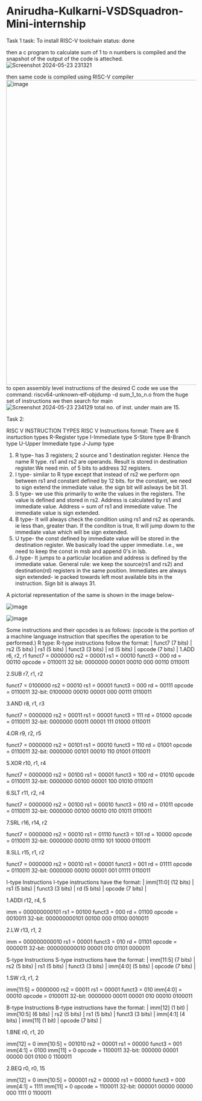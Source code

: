 # Anirudha-Kulkarni-VSDSquadron-Mini-internship

Task 1
task: To install RISC-V toolchain 
status: done

then a c program to calculate sum of 1 to n numbers is compiled and the snapshot of the output of the code is atteched.
![Screenshot 2024-05-23 231321](https://github.com/Anirudha1509/VSDSquadron-Mini-internship/assets/126673141/38907db2-fd65-4740-a7f8-a409b0284c57)

then same code is compiled using RISC-V compiler
<img width="809" alt="image" src="https://github.com/Anirudha1509/VSDSquadron-Mini-internship/assets/126673141/5d8fb90a-7325-4a43-b0e3-d7cf151bd8f8">
to open assembly level instructions of the desired C code we use the command:
riscv64-unknown-elf-objdump -d sum_1_to_n.o
from the huge set of instructions we then search for main
![Screenshot 2024-05-23 234129](https://github.com/Anirudha1509/VSDSquadron-Mini-internship/assets/126673141/8cabf1a1-29a4-49d0-a253-c710b4ea57a6)
total no. of inst. under main are 15.


Task 2:

RISC V INSTRUCTION TYPES 
RISC V Instructions format:
There are 6 insrtuction types
R-Register type
I-Immediate type
S-Store type
B-Branch type
U-Upper Immediate type
J-Jump type
1. R type- has 3 registers; 2 source and 1 destination register. Hence the name R type. rs1 and rs2 are operands. Result is stored in destination register.We need min. of 5 bits to address 32 registers.
2. I type- similar to R type except that instead of rs2 we perform opn between rs1 and constant defined by 12 bits. for the constant, we need to sign extend the immediate value.
the sign bit will aslways be bit 31.
3. S type- we use this primarily to write the values in the registers. The value is defined and stored in rs2. Address is calculated by rs1 and immediate value.
Address = sum of rs1 and immediate value. The immediate value is sign extended.
4. B type- It will always check the condition using rs1 and rs2 as operands. ie less than, greater than. If the conditon is true, It will jump dowm to the immediate value which will be sign extended.
5. U type- the const defined by immediate value will be stored in the destination register. We basically load the upper immediate. I.e., we need to keep the const in msb and append 0's in lsb.
6. J type- It jumps to a particular location and address is defined by the immediate value.
General rule:
we keep the source(rs1 and rs2) and destination(rd) registers in the same position.
Immediates are always sign extended- ie packed towards left most available bits in the instruction. Sign bit is always 31.

A pictorial representation of the same is shown in the image below-

![image](https://github.com/Anirudha1509/VSDSquadron-Mini-internship/assets/126673141/7e535966-3086-4e3d-886d-3132679c3bac)


![image](https://github.com/Anirudha1509/VSDSquadron-Mini-internship/assets/126673141/92545954-7995-407b-a12e-239cd26ab2af)


Some instructions and their opcodes is as follows:
(opcode is the portion of a machine language instruction that specifies the operation to be performed.)
R type:
R-type instructions follow the format:
| funct7 (7 bits) | rs2 (5 bits) | rs1 (5 bits) | funct3 (3 bits) | rd (5 bits) | opcode (7 bits) |
1.ADD r6, r2, r1
funct7 = 0000000
rs2    = 00001
rs1    = 00010
funct3 = 000
rd     = 00110
opcode = 0110011
32 bit: 0000000 00001 00010 000 00110 0110011

2.SUB r7, r1, r2

funct7 = 0100000
rs2    = 00010
rs1    = 00001
funct3 = 000
rd     = 00111
opcode = 0110011
32-bit: 0100000 00010 00001 000 00111 0110011

3.AND r8, r1, r3

funct7 = 0000000
rs2    = 00011
rs1    = 00001
funct3 = 111
rd     = 01000
opcode = 0110011
32-bit: 0000000 00011 00001 111 01000 0110011

4.OR r9, r2, r5

funct7 = 0000000
rs2    = 00101
rs1    = 00010
funct3 = 110
rd     = 01001
opcode = 0110011
32-bit: 0000000 00101 00010 110 01001 0110011

5.XOR r10, r1, r4

funct7 = 0000000
rs2    = 00100
rs1    = 00001
funct3 = 100
rd     = 01010
opcode = 0110011
32-bit: 0000000 00100 00001 100 01010 0110011

6.SLT r11, r2, r4

funct7 = 0000000
rs2    = 00100
rs1    = 00010
funct3 = 010
rd     = 01011
opcode = 0110011
32-bit: 0000000 00100 00010 010 01011 0110011

7.SRL r16, r14, r2

funct7 = 0000000
rs2    = 00010
rs1    = 01110
funct3 = 101
rd     = 10000
opcode = 0110011
32-bit: 0000000 00010 01110 101 10000 0110011

8.SLL r15, r1, r2

funct7 = 0000000
rs2    = 00010
rs1    = 00001
funct3 = 001
rd     = 01111
opcode = 0110011
32-bit: 0000000 00010 00001 001 01111 0110011

I-type Instructions
I-type instructions have the format: | imm[11:0] (12 bits) | rs1 (5 bits) | funct3 (3 bits) | rd (5 bits) | opcode (7 bits) |


1.ADDI r12, r4, 5

imm    = 000000000101
rs1    = 00100
funct3 = 000
rd     = 01100
opcode = 0010011
32-bit: 000000000101 00100 000 01100 0010011

2.LW r13, r1, 2

imm    = 000000000010
rs1    = 00001
funct3 = 010
rd     = 01101
opcode = 0000011
32-bit: 000000000010 00001 010 01101 0000011

S-type Instructions
S-type instructions have the format: | imm[11:5] (7 bits) | rs2 (5 bits) | rs1 (5 bits) | funct3 (3 bits) | imm[4:0] (5 bits) | opcode (7 bits) |

1.SW r3, r1, 2

imm[11:5] = 0000000
rs2       = 00011
rs1       = 00001
funct3    = 010
imm[4:0]  = 00010
opcode    = 0100011
32-bit: 0000000 00011 00001 010 00010 0100011

B-type Instructions
B-type instructions have the format: | imm[12] (1 bit) | imm[10:5] (6 bits) | rs2 (5 bits) | rs1 (5 bits) | funct3 (3 bits) | imm[4:1] (4 bits) | imm[11] (1 bit) | opcode (7 bits) |


1.BNE r0, r1, 20

imm[12]    = 0
imm[10:5]  = 001010
rs2        = 00001
rs1        = 00000
funct3     = 001
imm[4:1]   = 0100
imm[11]    = 0
opcode     = 1100011
32-bit: 000000 00001 00000 001 0100 0 1100011

2.BEQ r0, r0, 15

imm[12]    = 0
imm[10:5]  = 000001
rs2        = 00000
rs1        = 00000
funct3     = 000
imm[4:1]   = 1111
imm[11]    = 0
opcode     = 1100011
32-bit: 000001 00000 00000 000 1111 0 1100011








